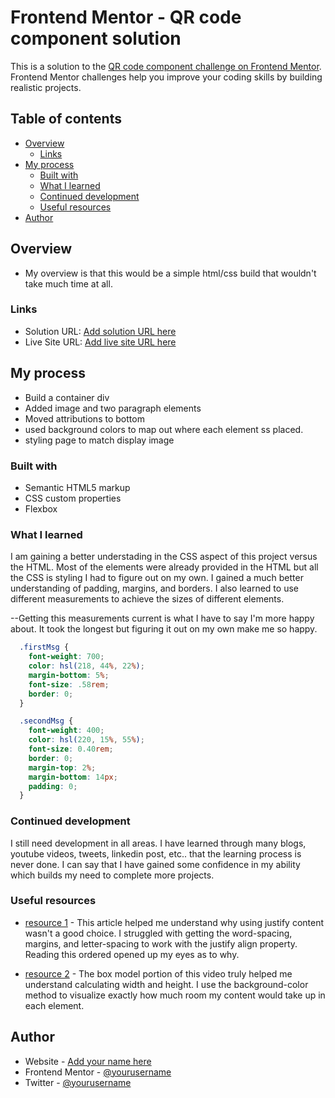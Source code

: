 # Frontend Mentor - QR code component solution

This is a solution to the [QR code component challenge on Frontend Mentor](https://www.frontendmentor.io/challenges/qr-code-component-iux_sIO_H). Frontend Mentor challenges help you improve your coding skills by building realistic projects.

## Table of contents

- [Overview](#overview)
  - [Links](#links)
- [My process](#my-process)
  - [Built with](#built-with)
  - [What I learned](#what-i-learned)
  - [Continued development](#continued-development)
  - [Useful resources](#useful-resources)
- [Author](#author)

## Overview

- My overview is that this would be a simple html/css build that wouldn't take much time at all.

### Links

- Solution URL: [Add solution URL here](https://your-solution-url.com)
- Live Site URL: [Add live site URL here](https://your-live-site-url.com)

## My process

- Build a container div
- Added image and two paragraph elements
- Moved attributions to bottom
- used background colors to map out where each element ss placed.
- styling page to match display image

### Built with

- Semantic HTML5 markup
- CSS custom properties
- Flexbox

### What I learned

I am gaining a better understading in the CSS aspect of this project versus the HTML. Most of the elements were already provided in the HTML but all the CSS is styling I had to figure out on my own. I gained a much better understanding of padding, margins, and borders. I also learned to use different measurements to achieve the sizes of different elements.

--Getting this measurements current is what I have to say I'm more happy about. It took the longest but figuring it out on my own make me so happy.

```css
  .firstMsg {
    font-weight: 700;
    color: hsl(218, 44%, 22%);  
    margin-bottom: 5%;
    font-size: .58rem;
    border: 0;
  }

  .secondMsg {
    font-weight: 400;
    color: hsl(220, 15%, 55%);
    font-size: 0.40rem;
    border: 0;
    margin-top: 2%;
    margin-bottom: 14px;
    padding: 0;
  }
```

### Continued development

I still need development in all areas. I have learned through many blogs, youtube videos, tweets, linkedin post, etc.. that the learning process is never done. I can say that I have gained some confidence in my ability which builds my need to complete more projects.

### Useful resources

- [resource 1](https://designforhackers.com/blog/justify-text-html-css/) - This article helped me understand why using justify content wasn't a good choice. I struggled with getting the word-spacing, margins, and letter-spacing to work with the justify align property. Reading this ordered opened up my eyes as to why.

- [resource 2](https://supersimple.dev/courses/html-css-course) - The box model portion of this video truly helped me understand calculating width and height. I use the background-color method to visualize exactly how much room my content would take up in each element.

## Author

- Website - [Add your name here](https://www.your-site.com)
- Frontend Mentor - [@yourusername](https://www.frontendmentor.io/profile/yourusername)
- Twitter - [@yourusername](https://www.twitter.com/yourusername)
